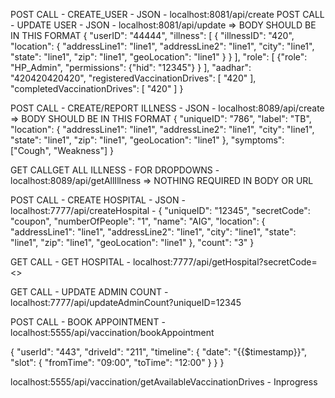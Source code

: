 POST CALL - CREATE_USER - JSON - localhost:8081/api/create
POST CALL - UPDATE USER - JSON - localhost:8081/api/update => BODY SHOULD BE IN THIS FORMAT
{
    "userID": "44444",
    "illness": [
        {
            "illnessID": "420",
            "location": {
                "addressLine1": "line1",
                "addressLine2": "line1",
                "city": "line1",
                "state": "line1",
                "zip": "line1",
                "geoLocation": "line1"
            }
        }
    ],
    "role": [
        {"role": "HP_Admin", "permissions": {"hid": "12345"} }
    ],
    "aadhar": "420420420420",
    "registeredVaccinationDrives": [
        "420"
    ],
    "completedVaccinationDrives": [
        "420"
    ]
}



POST CALL - CREATE/REPORT ILLNESS - JSON - localhost:8089/api/create => BODY SHOULD BE IN THIS FORMAT
{
	"uniqueID": "786",
	"label": "TB",
	"location": {
		"addressLine1": "line1",
        "addressLine2": "line1",
        "city": "line1",
        "state": "line1",
        "zip": "line1",
        "geoLocation": "line1"
	},
	"symptoms": ["Cough", "Weakness"]
}

GET CALLGET ALL ILLNESS - FOR DROPDOWNS - localhost:8089/api/getAllIllness => NOTHING REQUIRED IN BODY OR URL



POST CALL - CREATE HOSPITAL - JSON - localhost:7777/api/createHospital -
{
	"uniqueID": "12345",
	"secretCode": "coupon",
	"numberOfPeople": "1",
	"name": "AIG",
	"location": {
		"addressLine1": "line1",
        "addressLine2": "line1",
        "city": "line1",
        "state": "line1",
        "zip": "line1",
        "geoLocation": "line1"
	},
	"count": "3"
}

GET CALL - GET HOSPITAL - localhost:7777/api/getHospital?secretCode=<<SECRETCODE>>

GET CALL - UPDATE ADMIN COUNT - localhost:7777/api/updateAdminCount?uniqueID=12345


POST CALL - BOOK APPOINTMENT - localhost:5555/api/vaccination/bookAppointment

{
	"userId": "443",
	"driveId": "211",
	"timeline": {
		"date": "{{$timestamp}}",
		"slot": {
			"fromTime": "09:00",
			"toTime": "12:00"
		}
	}
}

localhost:5555/api/vaccination/getAvailableVaccinationDrives - Inprogress
